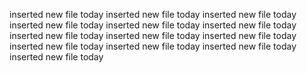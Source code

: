inserted new file today
inserted new file today
inserted new file today
inserted new file today
inserted new file today
inserted new file today
inserted new file today
inserted new file today
inserted new file today
inserted new file today
inserted new file today
inserted new file today
inserted new file today
